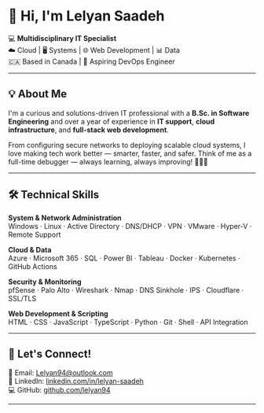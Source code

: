 # 👋 Hi, I'm Lelyan Saadeh

💻 **Multidisciplinary IT Specialist**  
☁️ Cloud | 🖥️ Systems | 🌐 Web Development | 📊 Data  
🇨🇦 Based in Canada | 🚀 Aspiring DevOps Engineer  

---

## 💡 About Me

I'm a curious and solutions-driven IT professional with a **B.Sc. in Software Engineering** and over a year of experience in **IT support**, **cloud infrastructure**, and **full-stack web development**.

From configuring secure networks to deploying scalable cloud systems, I love making tech work better — smarter, faster, and safer. Think of me as a full-time debugger — always learning, always improving! 👩‍💻🔧

---

## 🛠️ Technical Skills

**System & Network Administration**  
Windows · Linux · Active Directory · DNS/DHCP · VPN · VMware · Hyper-V · Remote Support  

**Cloud & Data**  
Azure · Microsoft 365 · SQL · Power BI · Tableau · Docker · Kubernetes · GitHub Actions  

**Security & Monitoring**  
pfSense · Palo Alto · Wireshark · Nmap · DNS Sinkhole · IPS · Cloudflare · SSL/TLS  

**Web Development & Scripting**  
HTML · CSS · JavaScript · TypeScript · Python · Git · Shell · API Integration  

---


## 🤝 Let's Connect!

📧 Email: [Lelyan94@outlook.com](mailto:Lelyan94@outlook.com)  
🔗 LinkedIn: [linkedin.com/in/lelyan-saadeh](www.linkedin.com/in/lelyan-saadeh-5772122a8)  
💻 GitHub: [github.com/lelyan94](https://github.com/lelyan94)

---



<!--
**lelyan94/lelyan94** is a ✨ _special_ ✨ repository because its `README.md` (this file) appears on your GitHub profile.

Here are some ideas to get you started:

- 🔭 I’m currently working on ...
- 🌱 I’m currently learning ...
- 👯 I’m looking to collaborate on ...
- 🤔 I’m looking for help with ...
- 💬 Ask me about ...
- 📫 How to reach me: ...
- 😄 Pronouns: ...
- ⚡ Fun fact: ...
-->
